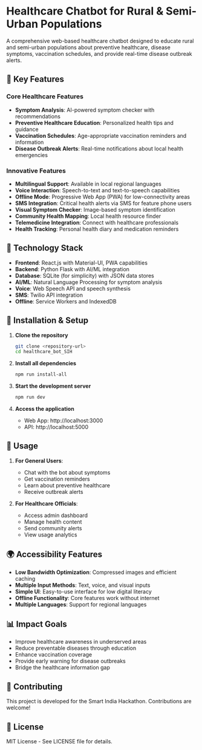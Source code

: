 # Healthcare Chatbot for Rural & Semi-Urban Populations

A comprehensive web-based healthcare chatbot designed to educate rural and semi-urban populations about preventive healthcare, disease symptoms, vaccination schedules, and provide real-time disease outbreak alerts.

## 🌟 Key Features

### Core Healthcare Features
- **Symptom Analysis**: AI-powered symptom checker with recommendations
- **Preventive Healthcare Education**: Personalized health tips and guidance
- **Vaccination Schedules**: Age-appropriate vaccination reminders and information
- **Disease Outbreak Alerts**: Real-time notifications about local health emergencies

### Innovative Features
- **Multilingual Support**: Available in local regional languages
- **Voice Interaction**: Speech-to-text and text-to-speech capabilities
- **Offline Mode**: Progressive Web App (PWA) for low-connectivity areas
- **SMS Integration**: Critical health alerts via SMS for feature phone users
- **Visual Symptom Checker**: Image-based symptom identification
- **Community Health Mapping**: Local health resource finder
- **Telemedicine Integration**: Connect with healthcare professionals
- **Health Tracking**: Personal health diary and medication reminders

## 🚀 Technology Stack

- **Frontend**: React.js with Material-UI, PWA capabilities
- **Backend**: Python Flask with AI/ML integration
- **Database**: SQLite (for simplicity) with JSON data stores
- **AI/ML**: Natural Language Processing for symptom analysis
- **Voice**: Web Speech API and speech synthesis
- **SMS**: Twilio API integration
- **Offline**: Service Workers and IndexedDB

## 📱 Installation & Setup

1. **Clone the repository**
   ```bash
   git clone <repository-url>
   cd healthcare_bot_SIH
   ```

2. **Install all dependencies**
   ```bash
   npm run install-all
   ```

3. **Start the development server**
   ```bash
   npm run dev
   ```

4. **Access the application**
   - Web App: http://localhost:3000
   - API: http://localhost:5000

## 🏥 Usage

1. **For General Users**:
   - Chat with the bot about symptoms
   - Get vaccination reminders
   - Learn about preventive healthcare
   - Receive outbreak alerts

2. **For Healthcare Officials**:
   - Access admin dashboard
   - Manage health content
   - Send community alerts
   - View usage analytics

## 🌍 Accessibility Features

- **Low Bandwidth Optimization**: Compressed images and efficient caching
- **Multiple Input Methods**: Text, voice, and visual inputs
- **Simple UI**: Easy-to-use interface for low digital literacy
- **Offline Functionality**: Core features work without internet
- **Multiple Languages**: Support for regional languages

## 📊 Impact Goals

- Improve healthcare awareness in underserved areas
- Reduce preventable diseases through education
- Enhance vaccination coverage
- Provide early warning for disease outbreaks
- Bridge the healthcare information gap

## 🤝 Contributing

This project is developed for the Smart India Hackathon. Contributions are welcome!

## 📄 License

MIT License - See LICENSE file for details. 